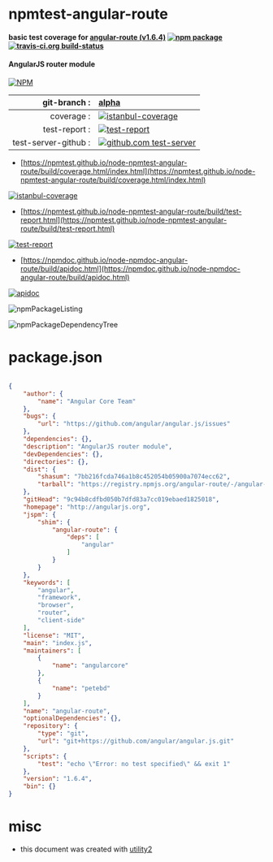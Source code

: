 # npmtest-angular-route

#### basic test coverage for  [angular-route (v1.6.4)](http://angularjs.org)  [![npm package](https://img.shields.io/npm/v/npmtest-angular-route.svg?style=flat-square)](https://www.npmjs.org/package/npmtest-angular-route) [![travis-ci.org build-status](https://api.travis-ci.org/npmtest/node-npmtest-angular-route.svg)](https://travis-ci.org/npmtest/node-npmtest-angular-route)

#### AngularJS router module

[![NPM](https://nodei.co/npm/angular-route.png?downloads=true&downloadRank=true&stars=true)](https://www.npmjs.com/package/angular-route)

| git-branch : | [alpha](https://github.com/npmtest/node-npmtest-angular-route/tree/alpha)|
|--:|:--|
| coverage : | [![istanbul-coverage](https://npmtest.github.io/node-npmtest-angular-route/build/coverage.badge.svg)](https://npmtest.github.io/node-npmtest-angular-route/build/coverage.html/index.html)|
| test-report : | [![test-report](https://npmtest.github.io/node-npmtest-angular-route/build/test-report.badge.svg)](https://npmtest.github.io/node-npmtest-angular-route/build/test-report.html)|
| test-server-github : | [![github.com test-server](https://npmtest.github.io/node-npmtest-angular-route/GitHub-Mark-32px.png)](https://npmtest.github.io/node-npmtest-angular-route/build/app/index.html) | | build-artifacts : | [![build-artifacts](https://npmtest.github.io/node-npmtest-angular-route/glyphicons_144_folder_open.png)](https://github.com/npmtest/node-npmtest-angular-route/tree/gh-pages/build)|

- [https://npmtest.github.io/node-npmtest-angular-route/build/coverage.html/index.html](https://npmtest.github.io/node-npmtest-angular-route/build/coverage.html/index.html)

[![istanbul-coverage](https://npmtest.github.io/node-npmtest-angular-route/build/screenCapture.buildCi.browser.%252Ftmp%252Fbuild%252Fcoverage.lib.html.png)](https://npmtest.github.io/node-npmtest-angular-route/build/coverage.html/index.html)

- [https://npmtest.github.io/node-npmtest-angular-route/build/test-report.html](https://npmtest.github.io/node-npmtest-angular-route/build/test-report.html)

[![test-report](https://npmtest.github.io/node-npmtest-angular-route/build/screenCapture.buildCi.browser.%252Ftmp%252Fbuild%252Ftest-report.html.png)](https://npmtest.github.io/node-npmtest-angular-route/build/test-report.html)

- [https://npmdoc.github.io/node-npmdoc-angular-route/build/apidoc.html](https://npmdoc.github.io/node-npmdoc-angular-route/build/apidoc.html)

[![apidoc](https://npmdoc.github.io/node-npmdoc-angular-route/build/screenCapture.buildCi.browser.%252Ftmp%252Fbuild%252Fapidoc.html.png)](https://npmdoc.github.io/node-npmdoc-angular-route/build/apidoc.html)

![npmPackageListing](https://npmtest.github.io/node-npmtest-angular-route/build/screenCapture.npmPackageListing.svg)

![npmPackageDependencyTree](https://npmtest.github.io/node-npmtest-angular-route/build/screenCapture.npmPackageDependencyTree.svg)



# package.json

```json

{
    "author": {
        "name": "Angular Core Team"
    },
    "bugs": {
        "url": "https://github.com/angular/angular.js/issues"
    },
    "dependencies": {},
    "description": "AngularJS router module",
    "devDependencies": {},
    "directories": {},
    "dist": {
        "shasum": "7bb216fcda746a1b8c452054b05900a7074ecc62",
        "tarball": "https://registry.npmjs.org/angular-route/-/angular-route-1.6.4.tgz"
    },
    "gitHead": "9c94b8cdfbd050b7dfd83a7cc019ebaed1825018",
    "homepage": "http://angularjs.org",
    "jspm": {
        "shim": {
            "angular-route": {
                "deps": [
                    "angular"
                ]
            }
        }
    },
    "keywords": [
        "angular",
        "framework",
        "browser",
        "router",
        "client-side"
    ],
    "license": "MIT",
    "main": "index.js",
    "maintainers": [
        {
            "name": "angularcore"
        },
        {
            "name": "petebd"
        }
    ],
    "name": "angular-route",
    "optionalDependencies": {},
    "repository": {
        "type": "git",
        "url": "git+https://github.com/angular/angular.js.git"
    },
    "scripts": {
        "test": "echo \"Error: no test specified\" && exit 1"
    },
    "version": "1.6.4",
    "bin": {}
}
```



# misc
- this document was created with [utility2](https://github.com/kaizhu256/node-utility2)
